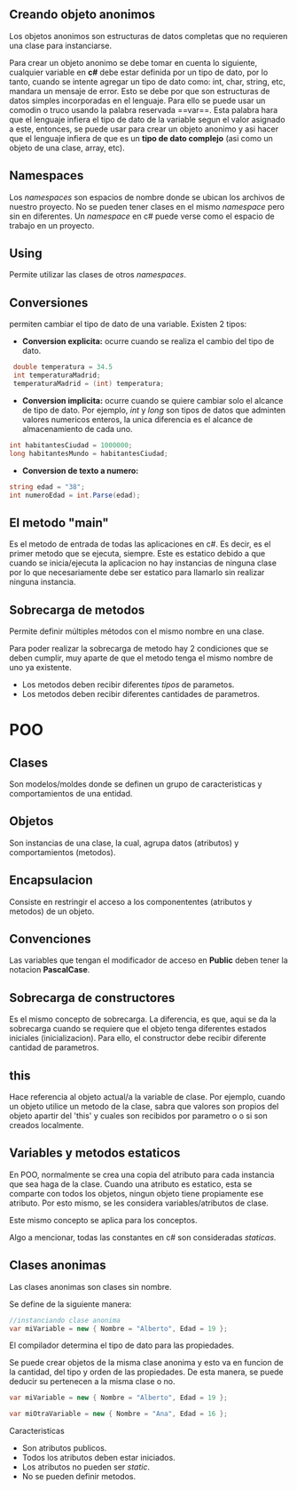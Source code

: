 ## Creando objeto anonimos
Los objetos anonimos son estructuras de datos completas que no requieren una clase para instanciarse.

Para crear un objeto anonimo se debe tomar en cuenta lo siguiente, cualquier variable en __c#__ debe estar definida por un tipo de dato, por lo tanto, cuando se intente agregar un tipo de dato como: int, char, string, etc, mandara un mensaje de error. Esto se debe por que son estructuras de datos simples incorporadas en el lenguaje. Para ello se puede usar un comodin o truco usando la palabra reservada ==var==. Esta palabra hara que el lenguaje infiera el tipo de dato de la variable segun el valor asignado a este, entonces, se puede usar para crear un objeto anonimo y asi hacer que el lenguaje infiera de que es un __tipo de dato complejo__ (asi como un objeto de una clase, array, etc).

## Namespaces
Los *namespaces* son espacios de nombre donde se ubican los archivos de nuestro proyecto.
No se pueden tener clases en el mismo *namespace* pero sin en diferentes. Un *namespace* en c# puede verse como el espacio de trabajo en un proyecto.

## Using
Permite utilizar las clases de otros *namespaces*.

## Conversiones
permiten cambiar el tipo de dato de una variable. Existen 2 tipos:
 - **Conversion explicita:** ocurre cuando se realiza el cambio del tipo de dato.
```c#
 double temperatura = 34.5
 int temperaturaMadrid;
 temperaturaMadrid = (int) temperatura;
```
- **Conversion implicita:** ocurre cuando se quiere cambiar solo el alcance de tipo de dato. Por ejemplo, *int* y *long* son tipos de datos que adminten valores numericos enteros, la unica diferencia es el alcance de almacenamiento de cada uno.
```c#
int habitantesCiudad = 1000000;
long habitantesMundo = habitantesCiudad;
```
- **Conversion de texto a numero:**
```c#
string edad = "38";
int numeroEdad = int.Parse(edad);
```

## El metodo "main" 
Es el metodo de entrada de todas las aplicaciones en c#. Es decir, es el primer metodo que se ejecuta, siempre. Este es estatico debido a que cuando se inicia/ejecuta la aplicacion no hay instancias de ninguna clase por lo que necesariamente debe ser estatico para llamarlo sin realizar ninguna instancia.

## Sobrecarga de metodos
Permite definir múltiples métodos con el mismo nombre en una clase.

Para poder realizar la sobrecarga de metodo hay 2 condiciones que se deben cumplir, muy aparte de que el metodo tenga el mismo nombre de uno ya existente.

- Los metodos deben recibir diferentes *tipos* de parametos.
- Los metodos deben recibir diferentes cantidades de parametros.

# POO
## Clases
Son modelos/moldes donde se definen un grupo de caracteristicas y comportamientos de una entidad.
## Objetos
Son instancias de una clase, la cual, agrupa datos (atributos) y comportamientos (metodos).
## Encapsulacion
Consiste en restringir el acceso a los componententes (atributos y metodos) de un objeto.

## Convenciones
Las variables que tengan el modificador de acceso en **Public** deben tener la notacion **PascalCase**.

## Sobrecarga de constructores
Es el mismo concepto de sobrecarga. La diferencia, es que, aqui se da la sobrecarga cuando se requiere que el objeto tenga diferentes estados iniciales (inicializacion). Para ello, el constructor debe recibir diferente cantidad de parametros.

## this
Hace referencia al objeto actual/a la variable de clase. Por ejemplo, cuando un objeto utilice un metodo de la clase, sabra que valores son propios del objeto apartir del 'this' y cuales son recibidos por parametro o o si son creados localmente.

## Variables y metodos estaticos
En POO, normalmente se crea una copia del atributo para cada instancia que sea haga de la clase. Cuando una atributo es estatico, esta se comparte con todos los objetos, ningun objeto tiene propiamente ese atributo. Por esto mismo, se les considera variables/atributos de clase.

Este mismo concepto se aplica para los conceptos.

Algo a mencionar, todas las constantes en c# son consideradas *staticas*.

## Clases anonimas
Las clases anonimas son clases sin nombre.

Se define de la siguiente manera:
```C#
//instanciando clase anonima
var miVariable = new { Nombre = "Alberto", Edad = 19 };
```

El compilador determina el tipo de dato para las propiedades.

Se puede crear objetos de la misma clase anonima y esto va en funcion de la cantidad, del tipo y orden de las propiedades. De esta manera, se puede deducir su pertenecen a la misma clase o no.

```C#
var miVariable = new { Nombre = "Alberto", Edad = 19 };

var miOtraVariable = new { Nombre = "Ana", Edad = 16 };
```

Caracteristicas
- Son atributos publicos.
- Todos los atributos deben estar iniciados.
- Los atributos no pueden ser *static*.
- No se pueden definir metodos.